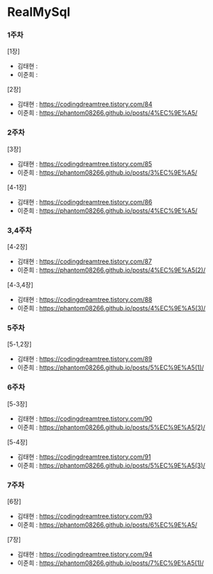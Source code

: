 # RealMySql




### 1주차
[1장]
- 김태현 :   
- 이준희 : 

[2장]
- 김태현 : https://codingdreamtree.tistory.com/84 
- 이준희 : https://phantom08266.github.io/posts/4%EC%9E%A5/


### 2주차
[3장]
- 김태현 : https://codingdreamtree.tistory.com/85
- 이준희 : https://phantom08266.github.io/posts/3%EC%9E%A5/

[4-1장]
- 김태현 : https://codingdreamtree.tistory.com/86
- 이준희 : https://phantom08266.github.io/posts/4%EC%9E%A5/
  

### 3,4주차
[4-2장]
- 김태현 : https://codingdreamtree.tistory.com/87
- 이준희 : https://phantom08266.github.io/posts/4%EC%9E%A5(2)/

[4-3,4장]
- 김태현 : https://codingdreamtree.tistory.com/88
- 이준희 : https://phantom08266.github.io/posts/4%EC%9E%A5(3)/
  

### 5주차
[5-1,2장]
- 김태현 : https://codingdreamtree.tistory.com/89
- 이준희 : https://phantom08266.github.io/posts/5%EC%9E%A5(1)/


### 6주차
[5-3장]
- 김태현 : https://codingdreamtree.tistory.com/90
- 이준희 : https://phantom08266.github.io/posts/5%EC%9E%A5(2)/

[5-4장]
- 김태현 : https://codingdreamtree.tistory.com/91
- 이준희 : https://phantom08266.github.io/posts/5%EC%9E%A5(3)/

### 7주차
[6장]

- 김태현 : https://codingdreamtree.tistory.com/93
- 이준희 : https://phantom08266.github.io/posts/6%EC%9E%A5/

[7장]

- 김태현 : https://codingdreamtree.tistory.com/94
- 이준희 : https://phantom08266.github.io/posts/7%EC%9E%A5(1)/
